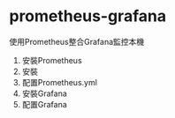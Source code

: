 # prometheus-grafana
使用Prometheus整合Grafana監控本機

1. 安裝Prometheus
2. 安裝
3. 配置Prometheus.yml
4. 安裝Grafana
5. 配置Grafana

